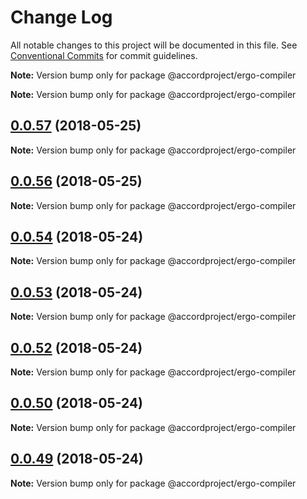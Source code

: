 # Change Log

All notable changes to this project will be documented in this file.
See [Conventional Commits](https://conventionalcommits.org) for commit guidelines.



**Note:** Version bump only for package @accordproject/ergo-compiler







**Note:** Version bump only for package @accordproject/ergo-compiler





<a name="0.0.57"></a>
## [0.0.57](https://github.com/accordproject/ergo/compare/v0.0.48...v0.0.57) (2018-05-25)




**Note:** Version bump only for package @accordproject/ergo-compiler

<a name="0.0.56"></a>
## [0.0.56](https://github.com/accordproject/ergo/compare/v0.0.48...v0.0.56) (2018-05-25)




**Note:** Version bump only for package @accordproject/ergo-compiler

<a name="0.0.54"></a>
## [0.0.54](https://github.com/accordproject/ergo/compare/v0.0.48...v0.0.54) (2018-05-24)




**Note:** Version bump only for package @accordproject/ergo-compiler

<a name="0.0.53"></a>
## [0.0.53](https://github.com/accordproject/ergo/compare/v0.0.52...v0.0.53) (2018-05-24)




**Note:** Version bump only for package @accordproject/ergo-compiler

<a name="0.0.52"></a>
## [0.0.52](https://github.com/accordproject/ergo/compare/v0.0.48...v0.0.52) (2018-05-24)




**Note:** Version bump only for package @accordproject/ergo-compiler

<a name="0.0.50"></a>
## [0.0.50](https://github.com/accordproject/ergo/compare/v0.0.49...v0.0.50) (2018-05-24)




**Note:** Version bump only for package @accordproject/ergo-compiler

<a name="0.0.49"></a>
## [0.0.49](https://github.com/accordproject/ergo/compare/v0.0.48...v0.0.49) (2018-05-24)




**Note:** Version bump only for package @accordproject/ergo-compiler
